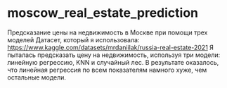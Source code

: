 # moscow_real_estate_prediction
Предсказание цены на недвижимость в Москве при помощи трех моделей
Датасет, который я использовала: https://www.kaggle.com/datasets/mrdaniilak/russia-real-estate-2021
Я пыталась предсказать цену на недвижимость, используя три модели: линейную регрессию, KNN и случайный лес.
В результате оказалось, что линейная регрессия по всем показателям намного хуже, чем остальные модели. 
